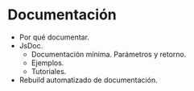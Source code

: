 # Documentación

* Por qué documentar.
* JsDoc.
    * Documentación mínima. Parámetros y retorno.
    * Ejemplos.
    * Tutoriales.
* Rebuild automatizado de documentación.